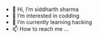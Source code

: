 - 👋 Hi, I’m siddharth sharma
- 👀 I’m interested in codding
- 🌱 I’m currently learning hacking
- 📫 How to reach me ...

<!---
iamnobodyji/iamnobodyji is a ✨ special ✨ repository because its `README.md` (this file) appears on your GitHub profile.
You can click the Preview link to take a look at your changes.
--->
